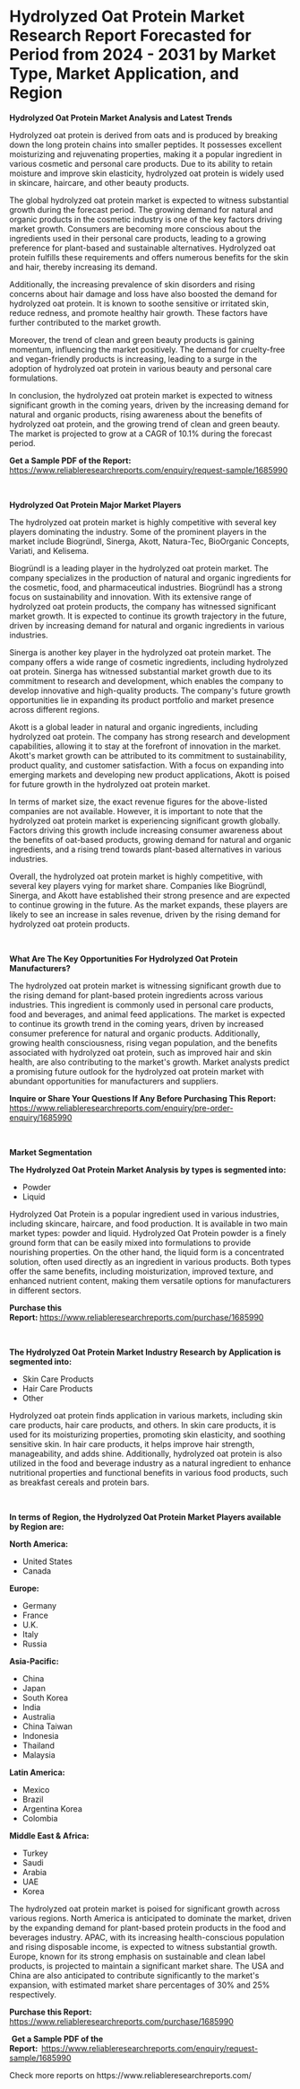 <p><h1>Hydrolyzed Oat Protein Market Research Report Forecasted for Period from 2024 -  2031 by Market Type, Market Application, and Region</h1></p><p><strong>Hydrolyzed Oat Protein Market Analysis and Latest Trends</strong></p>
<p><p>Hydrolyzed oat protein is derived from oats and is produced by breaking down the long protein chains into smaller peptides. It possesses excellent moisturizing and rejuvenating properties, making it a popular ingredient in various cosmetic and personal care products. Due to its ability to retain moisture and improve skin elasticity, hydrolyzed oat protein is widely used in skincare, haircare, and other beauty products.</p><p>The global hydrolyzed oat protein market is expected to witness substantial growth during the forecast period. The growing demand for natural and organic products in the cosmetic industry is one of the key factors driving market growth. Consumers are becoming more conscious about the ingredients used in their personal care products, leading to a growing preference for plant-based and sustainable alternatives. Hydrolyzed oat protein fulfills these requirements and offers numerous benefits for the skin and hair, thereby increasing its demand.</p><p>Additionally, the increasing prevalence of skin disorders and rising concerns about hair damage and loss have also boosted the demand for hydrolyzed oat protein. It is known to soothe sensitive or irritated skin, reduce redness, and promote healthy hair growth. These factors have further contributed to the market growth.</p><p>Moreover, the trend of clean and green beauty products is gaining momentum, influencing the market positively. The demand for cruelty-free and vegan-friendly products is increasing, leading to a surge in the adoption of hydrolyzed oat protein in various beauty and personal care formulations.</p><p>In conclusion, the hydrolyzed oat protein market is expected to witness significant growth in the coming years, driven by the increasing demand for natural and organic products, rising awareness about the benefits of hydrolyzed oat protein, and the growing trend of clean and green beauty. The market is projected to grow at a CAGR of 10.1% during the forecast period.</p></p>
<p><strong>Get a Sample PDF of the Report:&nbsp;</strong> <a href="https://www.reliableresearchreports.com/enquiry/request-sample/1685990">https://www.reliableresearchreports.com/enquiry/request-sample/1685990</a></p>
<p>&nbsp;</p>
<p><strong>Hydrolyzed Oat Protein Major Market Players</strong></p>
<p><p>The hydrolyzed oat protein market is highly competitive with several key players dominating the industry. Some of the prominent players in the market include Biogründl, Sinerga, Akott, Natura-Tec, BioOrganic Concepts, Variati, and Kelisema.</p><p>Biogründl is a leading player in the hydrolyzed oat protein market. The company specializes in the production of natural and organic ingredients for the cosmetic, food, and pharmaceutical industries. Biogründl has a strong focus on sustainability and innovation. With its extensive range of hydrolyzed oat protein products, the company has witnessed significant market growth. It is expected to continue its growth trajectory in the future, driven by increasing demand for natural and organic ingredients in various industries. </p><p>Sinerga is another key player in the hydrolyzed oat protein market. The company offers a wide range of cosmetic ingredients, including hydrolyzed oat protein. Sinerga has witnessed substantial market growth due to its commitment to research and development, which enables the company to develop innovative and high-quality products. The company's future growth opportunities lie in expanding its product portfolio and market presence across different regions.</p><p>Akott is a global leader in natural and organic ingredients, including hydrolyzed oat protein. The company has strong research and development capabilities, allowing it to stay at the forefront of innovation in the market. Akott's market growth can be attributed to its commitment to sustainability, product quality, and customer satisfaction. With a focus on expanding into emerging markets and developing new product applications, Akott is poised for future growth in the hydrolyzed oat protein market.</p><p>In terms of market size, the exact revenue figures for the above-listed companies are not available. However, it is important to note that the hydrolyzed oat protein market is experiencing significant growth globally. Factors driving this growth include increasing consumer awareness about the benefits of oat-based products, growing demand for natural and organic ingredients, and a rising trend towards plant-based alternatives in various industries.</p><p>Overall, the hydrolyzed oat protein market is highly competitive, with several key players vying for market share. Companies like Biogründl, Sinerga, and Akott have established their strong presence and are expected to continue growing in the future. As the market expands, these players are likely to see an increase in sales revenue, driven by the rising demand for hydrolyzed oat protein products.</p></p>
<p>&nbsp;</p>
<p><strong>What Are The Key Opportunities For Hydrolyzed Oat Protein Manufacturers?</strong></p>
<p><p>The hydrolyzed oat protein market is witnessing significant growth due to the rising demand for plant-based protein ingredients across various industries. This ingredient is commonly used in personal care products, food and beverages, and animal feed applications. The market is expected to continue its growth trend in the coming years, driven by increased consumer preference for natural and organic products. Additionally, growing health consciousness, rising vegan population, and the benefits associated with hydrolyzed oat protein, such as improved hair and skin health, are also contributing to the market's growth. Market analysts predict a promising future outlook for the hydrolyzed oat protein market with abundant opportunities for manufacturers and suppliers.</p></p>
<p><strong>Inquire or Share Your Questions If Any Before Purchasing This Report:</strong> <a href="https://www.reliableresearchreports.com/enquiry/pre-order-enquiry/1685990">https://www.reliableresearchreports.com/enquiry/pre-order-enquiry/1685990</a></p>
<p>&nbsp;</p>
<p><strong>Market Segmentation</strong></p>
<p><strong>The Hydrolyzed Oat Protein Market Analysis by types is segmented into:</strong></p>
<p><ul><li>Powder</li><li>Liquid</li></ul></p>
<p><p>Hydrolyzed Oat Protein is a popular ingredient used in various industries, including skincare, haircare, and food production. It is available in two main market types: powder and liquid. Hydrolyzed Oat Protein powder is a finely ground form that can be easily mixed into formulations to provide nourishing properties. On the other hand, the liquid form is a concentrated solution, often used directly as an ingredient in various products. Both types offer the same benefits, including moisturization, improved texture, and enhanced nutrient content, making them versatile options for manufacturers in different sectors.</p></p>
<p><strong>Purchase this Report:&nbsp;</strong><a href="https://www.reliableresearchreports.com/purchase/1685990">https://www.reliableresearchreports.com/purchase/1685990</a></p>
<p>&nbsp;</p>
<p><strong>The Hydrolyzed Oat Protein Market Industry Research by Application is segmented into:</strong></p>
<p><ul><li>Skin Care Products</li><li>Hair Care Products</li><li>Other</li></ul></p>
<p><p>Hydrolyzed oat protein finds application in various markets, including skin care products, hair care products, and others. In skin care products, it is used for its moisturizing properties, promoting skin elasticity, and soothing sensitive skin. In hair care products, it helps improve hair strength, manageability, and adds shine. Additionally, hydrolyzed oat protein is also utilized in the food and beverage industry as a natural ingredient to enhance nutritional properties and functional benefits in various food products, such as breakfast cereals and protein bars.</p></p>
<p>&nbsp;</p>
<p><strong>In terms of Region, the Hydrolyzed Oat Protein Market Players available by Region are:</strong></p>
<p>
    <p> <strong> North America: </strong>
        <ul>
            <li>United States</li>
            <li>Canada</li>
        </ul>
        </p> 
    <p> <strong> Europe: </strong>
        <ul>
            <li>Germany</li>
            <li>France</li>
            <li>U.K.</li>
            <li>Italy</li>
            <li>Russia</li>
        </ul>
        </p> 
    <p> <strong> Asia-Pacific: </strong>
        <ul>
            <li>China</li>
            <li>Japan</li>
            <li>South Korea</li>
            <li>India</li>
            <li>Australia</li>
            <li>China Taiwan</li>
            <li>Indonesia</li>
            <li>Thailand</li>
            <li>Malaysia</li>
        </ul>
        </p> 
    <p> <strong> Latin America: </strong>
        <ul>
            <li>Mexico</li>
            <li>Brazil</li>
            <li>Argentina Korea</li>
            <li>Colombia</li>
        </ul>
        </p> 
    <p> <strong> Middle East & Africa: </strong>
        <ul>
            <li>Turkey</li>
            <li>Saudi</li>
            <li>Arabia</li>
            <li>UAE</li>
            <li>Korea</li>
        </ul>
    </p>
    </p>
<p><p>The hydrolyzed oat protein market is poised for significant growth across various regions. North America is anticipated to dominate the market, driven by the expanding demand for plant-based protein products in the food and beverages industry. APAC, with its increasing health-conscious population and rising disposable income, is expected to witness substantial growth. Europe, known for its strong emphasis on sustainable and clean label products, is projected to maintain a significant market share. The USA and China are also anticipated to contribute significantly to the market's expansion, with estimated market share percentages of 30% and 25% respectively.</p></p>
<p><strong>Purchase this Report: </strong><a href="https://www.reliableresearchreports.com/purchase/1685990">https://www.reliableresearchreports.com/purchase/1685990</a></p>
<p>&nbsp;<strong>Get a Sample PDF of the Report:&nbsp;&nbsp;</strong><a href="https://www.reliableresearchreports.com/enquiry/request-sample/1685990">https://www.reliableresearchreports.com/enquiry/request-sample/1685990</a></p>
<p><strong></strong></p>
<p>Check more reports on https://www.reliableresearchreports.com/</p>
